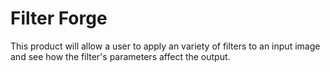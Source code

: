 Filter Forge
=====

This product will allow a user to apply an variety of filters to an input image and see how the filter's parameters affect the output. 